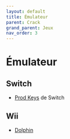 ```yaml
---
layout: default
title: Émulateur
parent: Crack
grand_parent: Jeux
nav_order: 3
---
```


# Émulateur
## Switch
- [Prod Keys](https://prodkeys.net/) de Switch
## Wii
- [Dolphin](https://fr.dolphin-emu.org/)